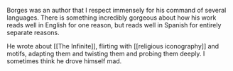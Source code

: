 Borges was an author that I respect immensely for his command of several languages. There is something incredibly gorgeous about how his work reads well in English for one reason, but reads well in Spanish for entirely separate reasons. 

He wrote about [[The Infinite]], flirting with [[religious iconography]] and motifs, adapting them and twisting them and probing them deeply. I sometimes think he drove himself mad. 